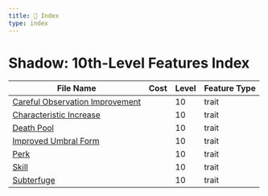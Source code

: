 ```yaml
---
title: 📑 Index
type: index
---
```


# Shadow: 10th-Level Features Index

| File Name                                                                 | Cost | Level | Feature Type |
| ------------------------------------------------------------------------- | ---- | ----- | ------------ |
| [Careful Observation Improvement](../Careful%20Observation%20Improvement) |      | 10    | trait        |
| [Characteristic Increase](../Characteristic%20Increase)                   |      | 10    | trait        |
| [Death Pool](../Death%20Pool)                                             |      | 10    | trait        |
| [Improved Umbral Form](../Improved%20Umbral%20Form)                       |      | 10    | trait        |
| [Perk](../Perk)                                                           |      | 10    | trait        |
| [Skill](../Skill)                                                         |      | 10    | trait        |
| [Subterfuge](../Subterfuge)                                               |      | 10    | trait        |
